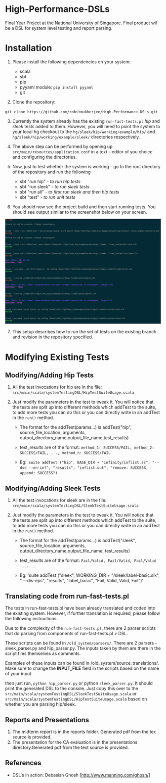 High-Performance-DSLs
=====================

Final Year Project at the National University of Singapore. Final product wil be a DSL for system level testing and report parsing.

Installation
============

1. Please install the following dependencies on your system:

    * scala
    * sbt
    * pip
    * pyyaml module: `pip install pyyaml`
    * git

2. Clone the repository: 

`git clone https://github.com/rohitmukherjee/High-Performance-DSLs.git`

3. Currently the system already has the existing `run-fast-tests.pl` *hip* and *sleek* tests added to them. However, you will need to point the system to your local hg checkout to the `hg/sleek/hip/working/example/hip/` and
`hg/sleek/hip/working/example/sleek/` directories respectively. 

4. The above step can be performed by opening up 
`src/main/resources/application.conf` in a text - editor of you choice and configuring the directories.

5. Now, just to test whether the system is working - go to the root directory of the repository and run the following
    * sbt "run hip" - *to run hip tests*
    * sbt "run sleek" - *to run sleek tests*
    * sbt "run all" - *to first run sleek and then hip tests*
    * sbt "test" - *to run unit tests*

6. You should now see the project build and then start running tests. You should see output similar to the screenshot below on your screen.

<!-- ![Tests running](/Users/rohitmukherjee/dev/repositories/scalaWorkspace/High-Performance-DSLs/docs/screenshots/sleek.png "Tests Running") -->

![Tests running](/docs/screenshots/sleek.png?raw=true "Tests Running")

7. This setup describes how to run the set of tests on the existing branch and revision in the repository specified.

Modifying Existing Tests
========================

Modifying/Adding Hip Tests
----------------------------
1. All the test invocations for hip are in the file:
`src/main/scala/systemTestingDSL/HipTestSuiteUsage.scala`

2. Just modify the parameters in the test to tweak it. You will notice that the tests are split up into different methods which addTest to the suite, to add more tests you can do this or you can directly write in an addTest in the `run()` method.
    *  The format for the addTest(params...) is addTest("hip", source_file_location, arguments, output_directory_name,output_file_name,test_results)

    *  test_results are of the format: `method_1: SUCCESS/FAIL, method_2: SUCCESS/FAIL, ..., method_n: SUCCESS/FAIL`

    *  Eg:` suite addTest ("hip", BASE_DIR + "infinity/inflist.ss", "--dsd --en-inf", "results", "inflist.out", "remove: SUCCESS, append: SUCCESS")`

Modifying/Adding Sleek Tests
----------------------------
1. All the test invocations for sleek are in the file:
`src/main/scala/systemTestingDSL/SleekTestSuiteUsage.scala`

2. Just modify the parameters in the test to tweak it. You will notice that the tests are split up into different methods which addTest to the suite, to add more tests you can do this or you can directly write in an addTest in the `run()` method.
    *  The format for the addTest(params...) is addTest("sleek", source_file_location, arguments, output_directory_name,output_file_name, test_results)

    *  test_results are of the format: `Fail/Valid, Fail/Valid, Fail/Valid .......`

    *  Eg:  'suite addTest ("sleek", WORKING_DIR + "/sleek/label-basic.slk", " --dis-eps", "results", "label_basic", "Fail, Valid, Valid, Fail")'

Translating code from run-fast-tests.pl
---------------------------------------
The tests in run-fast-tests.pl have been already translated and coded into the existing system. However, if further translation is required, please follow the following instructions.

Due to the complexity of the `run-fast-tests.pl`, there are 2 parser scripts that do parsing from components of run-fast-tests.pl > DSL. 

These scripts can be found in `/old_system/parsers/`. There are 2 parsers - sleek_parser.py and hip_parser.py. The inputs taken by them are there in the script files themselves as comments. 

Examples of these inputs can be found in /old_system/source_translations/. Make sure to change the **INPUT_FILE** field in the scripts based on the name of your input. 

then just run, `python hip_parser.py` or python `sleek_parser.py`. It should print the generated DSL to the console. Just copy this over to the `src/main/scala/systemTestingDSL/SleekTestSuiteUsage.scala` or `src/main/scala/systemTestingDSL/HipTestSuiteUsage.scala` based on whether you are parsing hip/sleek.


Reports and Presentations
-------------------------

1. The midterm report is in the reports folder. Generated pdf from the tex source is provided. 
2. The presentation for the CA evaluation is in the presentations directory.Generated pdf from the text source is provided.

References
-------------------------

* DSL's in action: Debasish Ghosh [http://www.manning.com/ghosh/]
